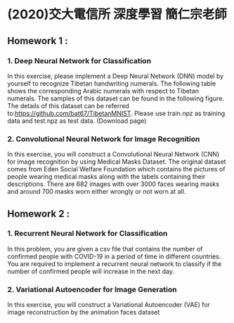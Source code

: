 # (2020)交大電信所 深度學習 簡仁宗老師 
## Homework 1 : 
### 1. Deep Neural Network for Classification
In this exercise, please implement a Deep Neural Network (DNN) model by yourself to recognize Tibetan handwriting numerals. The following table shows the corresponding Arabic numerals with respect to Tibetan numerals. The samples of this dataset can be found in the following figure. The details of this dataset can be referred to:https://github.com/bat67/TibetanMNIST. Please use train.npz as training data and test.npz as test data. (Download page)
### 2. Convolutional Neural Network for Image Recognition
In this exercise, you will construct a Convolutional Neural Network (CNN) for image recognition by using Medical Masks Dataset. The original dataset comes from Eden Social Welfare Foundation which contains the pictures of people wearing medical masks along with the labels containing their descriptions. There are 682 images with over 3000 faces wearing masks and around 700 masks worn either wrongly or not worn at all.

## Homework 2 : 
### 1. Recurrent Neural Network for Classification
In this problem, you are given a csv file that contains the number of confirmed people with COVID-19 in a period of time in different countries. You are required to implement a recurrent neural network to classify if the number of confirmed people will increase in the next day.
### 2. Variational Autoencoder for Image Generation
In this exercise, you will construct a Variational Autoencoder (VAE) for image reconstruction by the animation faces dataset
